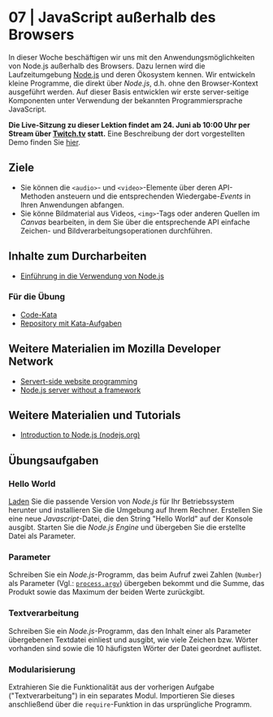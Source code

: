 # 07 | JavaScript außerhalb des Browsers

In dieser Woche beschäftigen wir uns mit den Anwendungsmöglichkeiten von Node.js außerhalb des Browsers. Dazu lernen wird die Laufzeitumgebung [Node.js](https://nodejs.dev/) und deren Ökosystem kennen. Wir entwickeln kleine Programme, die direkt über *Node.js*, d.h. ohne den Browser-Kontext ausgeführt werden. Auf dieser Basis entwicklen wir erste server-seitige Komponenten unter Verwendung der bekannten Programmiersprache JavaScript.

**Die Live-Sitzung zu dieser Lektion findet am 24. Juni ab 10:00 Uhr per Stream über [Twitch.tv](https://twitch.tv/alexanderbazo) statt.** Eine Beschreibung der dort vorgestellten Demo finden Sie [hier](../../Demos/writer-online).

## Ziele

- Sie können die `<audio>`- und `<video>`-Elemente über deren API-Methoden ansteuern und die entsprechenden Wiedergabe-*Events* in Ihren Anwendungen abfangen.
- Sie könne Bildmaterial aus Videos, `<img>`-Tags oder anderen Quellen im *Canvas* bearbeiten, in dem Sie über die entsprechende API einfache Zeichen- und Bildverarbeitungsoperationen durchführen.

## Inhalte zum Durcharbeiten

- [Einführung in die Verwendung von Node.js](./node-js)

### Für die Übung

- [Code-Kata](./code-kata.md)
- [Repository mit Kata-Aufgaben](https://github.com/Multimedia-Engineering-Regensburg/Code-Kata)

## Weitere Materialien im Mozilla Developer Network

- [Servert-side website programming](https://developer.mozilla.org/en-US/docs/Learn/Server-side)
- [Node.js server without a framework](https://developer.mozilla.org/en-US/docs/Learn/Server-side/Node_server_without_framework)

## Weitere Materialien und Tutorials

- [Introduction to Node.js (nodejs.org)](https://nodejs.dev/learn)

## Übungsaufgaben

### Hello World

[Laden](https://nodejs.org/en/download/) Sie die passende Version von *Node.js* für Ihr Betriebssystem herunter und installieren Sie die Umgebung auf Ihrem Rechner. Erstellen Sie eine neue *Javascript*-Datei, die den String "Hello World" auf der Konsole ausgibt. Starten Sie die *Node.js Engine* und übergeben Sie die erstellte Datei als Parameter.

### Parameter

Schreiben Sie ein *Node.js*-Programm, das beim Aufruf zwei Zahlen (`Number`) als Parameter (Vgl.: [`process.argv`](https://nodejs.org/docs/latest/api/process.html#process_process_argv)) übergeben bekommt und die Summe, das Produkt sowie das Maximum der beiden Werte zurückgibt.

### Textverarbeitung

Schreiben Sie ein *Node.js*-Programm, das den Inhalt einer als Parameter übergebenen Textdatei einliest und ausgibt, wie viele Zeichen bzw. Wörter vorhanden sind sowie die 10 häufigsten Wörter der Datei geordnet auflistet.

### Modularisierung

Extrahieren Sie die Funktionalität aus der vorherigen Aufgabe ("Textverarbeitung") in ein separates Modul. Importieren Sie dieses anschließend über die `require`-Funktion in das ursprüngliche Programm.